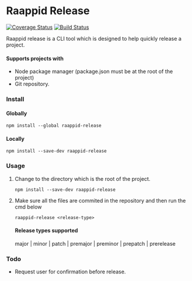 # Raappid Release

[![Coverage Status](https://coveralls.io/repos/coolchem/raappid-release/badge.svg?branch=master&service=github)](https://coveralls.io/github/coolchem/raappid-release?branch=master)  [![Build Status](https://travis-ci.org/coolchem/raappid-release.svg?branch=master)](https://travis-ci.org/coolchem/raappid-release)

Raappid release is a CLI tool which is designed to help quickly release a project.

#### Supports projects with

- Node package manager (package.json must be at the root of the project)
- Git repository.

### Install

#### Globally

```
npm install --global raappid-release
```

#### Locally

```
npm install --save-dev raappid-release
```

### Usage

1. Change to the directory which is the root of the project.

    ```
    npm install --save-dev raappid-release
    ```

2. Make sure all the files are commited in the repository and then run the cmd below

    ```
    raappid-release <release-type>
    ```
    #### Release types supported
    major | minor | patch | premajor | preminor | prepatch | prerelease

### Todo

- Request user for confirmation before release.